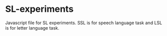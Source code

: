 # SL-experiments

Javascript file for SL experiments. SSL is for speech language task and LSL is for letter language task.
